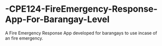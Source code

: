 # -CPE124-FireEmergency-Response-App-For-Barangay-Level
A Fire Emergency Response App developed for barangays to use incase of an fire emergency.

